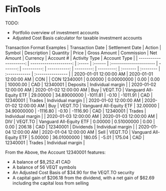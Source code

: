 # FinTools
TODO:
- Portfolio overview of investment accounts
- Adjusted Cost Basis calculator for taxable investment accounts

Transaction Format Examples
|       Transaction Date |        Settlement Date | Action | Symbol  | Description             | Quantity |       Price | Gross Amount | Commission | Net Amount | Currency | Account # | Activity Type | Account Type      |
| ---------------------: | ---------------------: | :----- | :------ | :---------------------- | -------: | ----------: | -----------: | ---------: | ---------: | :------- | :-------- | :------------ | :---------------- |
| 2020-01-01 12:00:00 AM | 2020-01-01 12:00:00 AM | CON    |         | CON 12340001            |  0.00000 |  0.00000000 |         0.00 |       0.00 |   10000.00 | CAD      | 12340001  | Deposits      | Individual margin |
| 2020-01-02 12:00:00 AM | 2020-01-02 12:00:00 AM | Buy    | VEQT.TO | Vanguard All-Equity ETF | 29.00000 | 34.89000000 |     -1011.81 |      -0.10 |   -1011.91 | CAD      | 12340001  | Trades        | Individual margin |
| 2020-01-02 12:00:00 AM | 2020-01-02 12:00:00 AM | Buy    | VEQT.TO | Vanguard All-Equity ETF | 32.00000 | 34.90000000 |     -1116.80 |      -0.10 |   -1116.90 | CAD      | 12340001  | Trades        | Individual margin |
| 2020-01-03 12:00:00 AM | 2020-01-03 12:00:00 AM | DIV    | VEQT.TO | Vanguard All-Equity ETF |  0.00000 |  0.51000000 |         0.00 |       0.00 |     206.18 | CAD      | 12340001  | Dividends     | Individual margin |
| 2020-01-04 12:00:00 AM | 2020-01-04 12:00:00 AM | Sell   | VEQT.TO | Vanguard All-Equity ETF |  5.00000 | 36.01000000 |       180.05 |      -5.01 |     175.04 | CAD      | 12340001  | Trades        | Individual margin |

From the Above, the Account 12340001 features:
* A balance of $8,252.41 CAD
* A balance of 56 VEQT symbols
* An Adjusted Cost Basis of $34.90 for the VEQT.TO security
* A capital gain of $206.18 from the dividend, with a net gain of $62.69 including the capital loss from selling